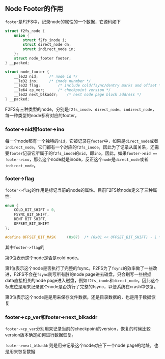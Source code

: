 ## Node Footer的作用

`footer`是F2FS中，记录node的属性的一个数据，它源码如下

```c
struct f2fs_node {
	union {
		struct f2fs_inode i;
		struct direct_node dn;
		struct indirect_node in;
	};
	struct node_footer footer;
} __packed;

struct node_footer {
	__le32 nid;		/* node id */
	__le32 ino;		/* inode nunmber */
	__le32 flag;		/* include cold/fsync/dentry marks and offset */
	__le64 cp_ver;		/* checkpoint version */
	__le32 next_blkaddr;	/* next node page block address */
} __packed;
```

F2FS有三种类型的node，分别是`f2fs_inode`、`direct_node`、`indirect_node`，每一种类型的node都有对应的footer。



### footer->nid和footer->ino

每一个node都有一个独特的`nid`，它被记录在`footer`中，如果是`direct_node`或者`indirect_node`，它们都有一个对应的`f2fs_inode`，因此为了记录从属关系，还需要`footer`记录它所属于的`f2fs_inode`的`nid`，即`ino`。因此，如果`footer->nid == footer->ino`，那么这个node就是inode，反正这个`node`是`direct_node`或者`indirect_node`。



### footer->flag

`footer->flag`的作用是标记当前的node的属性。目前F2FS给node定义了三种属性:

```c
enum {
	COLD_BIT_SHIFT = 0,
	FSYNC_BIT_SHIFT,
	DENT_BIT_SHIFT,
	OFFSET_BIT_SHIFT
};

#define OFFSET_BIT_MASK		(0x07)	/* (0x01 << OFFSET_BIT_SHIFT) - 1 */
```

其中`footer->flag`的

第0位表示这个node是否是cold node。

第1位表示这个node是否执行了完整的fsync。F2FS为了`fsync`的效率做了一些改进，F2FS不会在`fsync`刷写所有脏的node page进去磁盘，只会刷写一些根据data直接相关的node page进入磁盘，例如`f2fs_inode`和`direct_node`。因此这个标志位是用来记录这个node是否执行了完整的fsync，以便系统在crash中恢复。

第3位表示这个node是是用来保存文件数据，还是目录数据的，也是用于数据恢复



### footer->cp_ver和footer->next_blkaddr

`footer->cp_ver`分别用来记录当前的checkpoint的version，恢复的时候比较version版本确定如何进行数据恢复。

`footer->next_blkaddr`则是用来记录这个node对应下一个node page的地址，也是用来恢复数据

